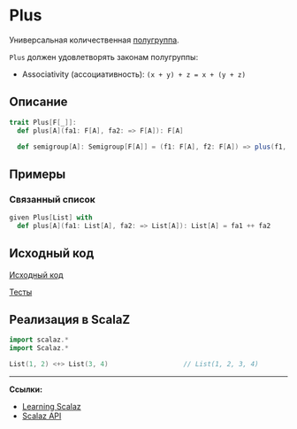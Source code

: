 # Plus

Универсальная количественная [полугруппа](../monoid/semigroup). 

`Plus` должен удовлетворять законам полугруппы:
- Associativity (ассоциативность): `(x + y) + z = x + (y + z)`


## Описание

```scala
trait Plus[F[_]]:
  def plus[A](fa1: F[A], fa2: => F[A]): F[A]

  def semigroup[A]: Semigroup[F[A]] = (f1: F[A], f2: F[A]) => plus(f1, f2)
```

## Примеры

### Связанный список

```scala
given Plus[List] with
  def plus[A](fa1: List[A], fa2: => List[A]): List[A] = fa1 ++ fa2
```

## Исходный код

[Исходный код](https://gitflic.ru/project/artemkorsakov/scalabook/blob?file=examples%2Fsrc%2Fmain%2Fscala%2Ftypeclass%2Fmonad%2FPlus.scala&plain=1)

[Тесты](https://gitflic.ru/project/artemkorsakov/scalabook/blob?file=examples%2Fsrc%2Ftest%2Fscala%2Ftypeclass%2Fmonad%2FPlusSuite.scala)


## Реализация в ScalaZ

```scala
import scalaz.*
import Scalaz.*

List(1, 2) <+> List(3, 4)                   // List(1, 2, 3, 4)
```


---

**Ссылки:**

- [Learning Scalaz](http://eed3si9n.com/learning-scalaz/MonadPlus.html)
- [Scalaz API](https://javadoc.io/doc/org.scalaz/scalaz-core_3/7.3.6/scalaz/Plus.html)
